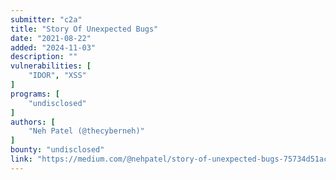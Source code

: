 ```yaml
---
submitter: "c2a"
title: "Story Of Unexpected Bugs"
date: "2021-08-22"
added: "2024-11-03"
description: ""
vulnerabilities: [
    "IDOR", "XSS"
]
programs: [
    "undisclosed"
]
authors: [
    "Neh Patel (@thecyberneh)"
]
bounty: "undisclosed"
link: "https://medium.com/@nehpatel/story-of-unexpected-bugs-75734d51ac57"
---
```




